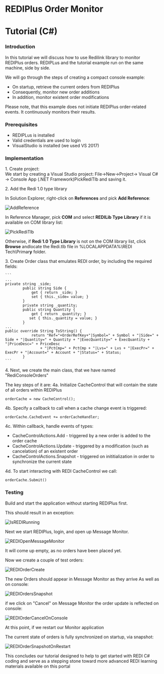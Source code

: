 # REDIPlus Order Monitor
# Tutorial (C#)

### Introduction

In this tutorial we will discuss how to use Redilink library to monitor REDIPlus orders.  REDIPLus and the tutorial example run on the same machine, side by side.  

We will go through the steps of creating a compact console example:

* On startup, retrieve the current orders from REDIPlus
* Consequently, monitor new order additions
* In addition, monitor existent order modifications

Please note, that this example does not initiate REDIPlus order-related events.  It continuously monitors their results.

### Prerequisites

* REDIPLus is installed
* Valid credentials are used to login
* VisualStudio is installed (we used VS 2017)

### Implementation

1\. Create project:    
We start by creating a Visual Studio project:
File->New->Project-> Visual C# -> Console App (.NET Framework)PickRediTlb
and saving it.

2\. Add the Redi 1.0 type library

In Solution Explorer, right-click on **References** and pick **Add Reference**:  

![AddReference](https://github.com/TR-API-Samples/Example.REDI.CSharp.Examples/blob/master/REDIConsoleOrders/AddReference.gif)

In Reference Manager, pick **COM** and select **REDILib Type Library** if it is available on COM library list:

![PickRediTlb](https://github.com/TR-API-Samples/Example.REDI.CSharp.Examples/blob/master/REDIConsoleOrders/PickRediTlb.gif)

Otherwise, if **Redi 1.0 Type Library** is not on the COM library list, click **Browse** andlocate the Redi.tlb file in %LOCALAPPDATA%\REDI Tech\Primar**y** folder.

3\. Create Order class that emulates REDI order,
by including the required fields:

    ```
    ...
    private string _side;
            public string Side {
                get { return _side; }
                set { this._side= value; }
            }
            private string _quantity;
            public string Quantity {
                get { return _quantity; }
               set { this._quantity = value; }
            }
    ...
    public override String ToString() {
                return "Ref="+OrderRefKey+"|Symbol=" + Symbol + "|Side=" + Side + "|Quantity=" + Quantity + "|ExecQuantity=" + ExecQuantity + "|PriceDesc=" + PriceDesc 
                    + "|PctCmp=" + PctCmp + "|Lvs=" + Lvs + "|ExecPr=" + ExecPr + "|Account=" + Account + "|Status=" + Status;
            }        
    ```

4\. Next, we create the main class, that we have named "RediConsoleOrders" 

The key steps of it are:
4a. Initialize CacheControl that will contain the state of all orders within REDIPlus
```
orderCache = new CacheControl();
```
4b. Specify a callback to call when a cache change event is triggered:
```
orderCache.CacheEvent += orderCacheHandler;
```
4c. Within callback, handle events of types:
 
 * CacheControlActions.Add - triggered by a new order is added to the order cache
 * CacheControlActions.Update - triggered by a modification (such as cancelation) of an existent order
 * CacheControlActions.Snapshot - triggered on inititialization in order to synchronize the current state

4d. To start interacting with REDI CacheControl we call:
```
orderCache.Submit()
```
### Testing

Build and start the application without starting REDIPlus first.

This should result in an exception:

![IsREDIRunning](https://github.com/TR-API-Samples/Example.REDI.CSharp.Examples/blob/master/REDIConsoleOrders/IsREDIRunning.gif)

Next we start REDIPlus, login, and open up Message Monitor.

![REDIOpenMessageMonitor](https://github.com/TR-API-Samples/Example.REDI.CSharp.Examples/blob/master/REDIConsoleOrders/REDIOpenMessageMonitor.gif)

It will come up empty, as no orders have been placed yet.

Now we create a couple of test orders:

![REDIOrderCreate](https://github.com/TR-API-Samples/Example.REDI.CSharp.Examples/blob/master/REDIConsoleOrders/REDIOrderCreate.gif)

The new Orders should appear in Message Monitor as they arrive
As well as on console:

![REDIOrdersSnapshot](https://github.com/TR-API-Samples/Example.REDI.CSharp.Examples/blob/master/REDIConsoleOrders/REDIOrdersSnapshot.gif)

if we click on "Cancel" on Message Monitor the order update is reflected on console:

![REDIOrderCancelOnConsole](https://github.com/TR-API-Samples/Example.REDI.CSharp.Examples/blob/master/REDIConsoleOrders/REDIOrderCancelOnConsole.gif)

At this point, if we restart our Monitor application

The current state of orders is fully synchronized on startup,
via snapshot:

![REDIOrderSnapshotOnRestart](https://github.com/TR-API-Samples/Example.REDI.CSharp.Examples/blob/master/REDIConsoleOrders/REDIOrderSnapshotOnRestart.gif)

This concludes our tutorial designed to help to get started with REDI C# coding
and serve as a stepping stone toward more advanced REDI learning materials available on this portal
